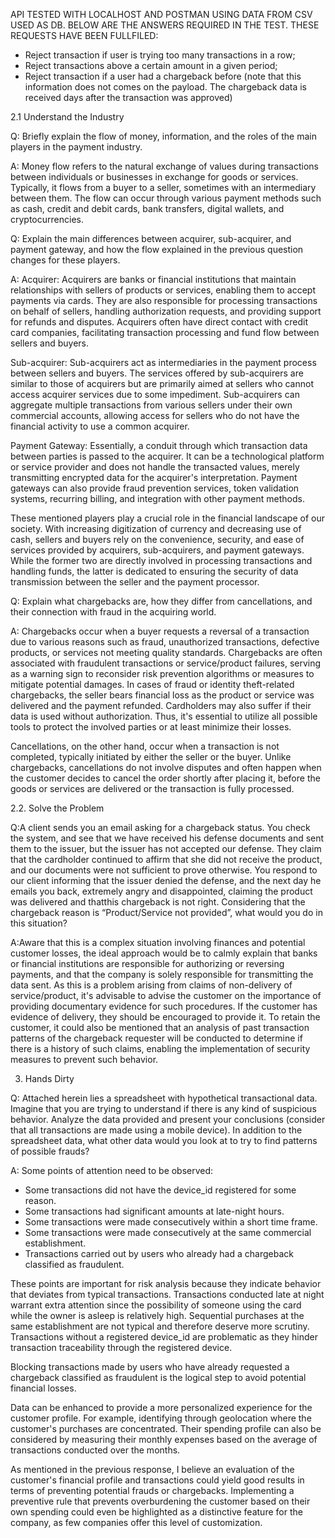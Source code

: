 API TESTED WITH LOCALHOST AND POSTMAN USING DATA FROM CSV USED AS DB.
BELOW ARE THE ANSWERS REQUIRED IN THE TEST.
THESE REQUESTS HAVE BEEN FULLFILED:
- Reject transaction if user is trying too many transactions in a row;
- Reject transactions above a certain amount in a given period;
- Reject transaction if a user had a chargeback before (note that this information does not comes on the payload. The chargeback data is received days after the transaction was approved)

2.1 Understand the Industry

Q: Briefly explain the flow of money, information, and the roles of the main players in the payment industry.

A: Money flow refers to the natural exchange of values during transactions between individuals or businesses in exchange for goods or services. Typically, it flows from a buyer to a seller, sometimes with an intermediary between them. The flow can occur through various payment methods such as cash, credit and debit cards, bank transfers, digital wallets, and cryptocurrencies.

Q: Explain the main differences between acquirer, sub-acquirer, and payment gateway, and how the flow explained in the previous question changes for these players.

A:
Acquirer: Acquirers are banks or financial institutions that maintain relationships with sellers of products or services, enabling them to accept payments via cards. They are also responsible for processing transactions on behalf of sellers, handling authorization requests, and providing support for refunds and disputes. Acquirers often have direct contact with credit card companies, facilitating transaction processing and fund flow between sellers and buyers.

Sub-acquirer: Sub-acquirers act as intermediaries in the payment process between sellers and buyers. The services offered by sub-acquirers are similar to those of acquirers but are primarily aimed at sellers who cannot access acquirer services due to some impediment. Sub-acquirers can aggregate multiple transactions from various sellers under their own commercial accounts, allowing access for sellers who do not have the financial activity to use a common acquirer.

Payment Gateway: Essentially, a conduit through which transaction data between parties is passed to the acquirer. It can be a technological platform or service provider and does not handle the transacted values, merely transmitting encrypted data for the acquirer's interpretation. Payment gateways can also provide fraud prevention services, token validation systems, recurring billing, and integration with other payment methods.

These mentioned players play a crucial role in the financial landscape of our society. With increasing digitization of currency and decreasing use of cash, sellers and buyers rely on the convenience, security, and ease of services provided by acquirers, sub-acquirers, and payment gateways. While the former two are directly involved in processing transactions and handling funds, the latter is dedicated to ensuring the security of data transmission between the seller and the payment processor.

Q: Explain what chargebacks are, how they differ from cancellations, and their connection with fraud in the acquiring world.

A: Chargebacks occur when a buyer requests a reversal of a transaction due to various reasons such as fraud, unauthorized transactions, defective products, or services not meeting quality standards. Chargebacks are often associated with fraudulent transactions or service/product failures, serving as a warning sign to reconsider risk prevention algorithms or measures to mitigate potential damages. In cases of fraud or identity theft-related chargebacks, the seller bears financial loss as the product or service was delivered and the payment refunded. Cardholders may also suffer if their data is used without authorization. Thus, it's essential to utilize all possible tools to protect the involved parties or at least minimize their losses.

Cancellations, on the other hand, occur when a transaction is not completed, typically initiated by either the seller or the buyer. Unlike chargebacks, cancellations do not involve disputes and often happen when the customer decides to cancel the order shortly after placing it, before the goods or services are delivered or the transaction is fully processed.

2.2. Solve the Problem

Q:A client sends you an email asking for a chargeback status. You check the system, and see that we have received his defense documents and sent them to the issuer, but the issuer has not accepted our defense. They claim that the cardholder continued to affirm that she did not receive the product, and our documents were not sufficient to prove otherwise. You respond to our client informing that the issuer denied the defense, and the next day he emails you back, extremely angry and disappointed, claiming the product was delivered and thatthis chargeback is not right.
Considering that the chargeback reason is “Product/Service not provided”, what would you do in
this situation?

A:Aware that this is a complex situation involving finances and potential customer losses, the ideal approach would be to calmly explain that banks or financial institutions are responsible for authorizing or reversing payments, and that the company is solely responsible for transmitting the data sent. As this is a problem arising from claims of non-delivery of service/product, it's advisable to advise the customer on the importance of providing documentary evidence for such procedures. If the customer has evidence of delivery, they should be encouraged to provide it. To retain the customer, it could also be mentioned that an analysis of past transaction patterns of the chargeback requester will be conducted to determine if there is a history of such claims, enabling the implementation of security measures to prevent such behavior.

3. Hands Dirty

Q: Attached herein lies a spreadsheet with hypothetical transactional data. Imagine that you are trying to understand if there is any kind of suspicious behavior.
Analyze the data provided and present your conclusions (consider that all transactions are made using a mobile device). In addition to the spreadsheet data, what other data would you look at to try to find patterns of possible frauds?


A: Some points of attention need to be observed:
- Some transactions did not have the device_id registered for some reason.
- Some transactions had significant amounts at late-night hours.
- Some transactions were made consecutively within a short time frame.
- Some transactions were made consecutively at the same commercial establishment.
- Transactions carried out by users who already had a chargeback classified as fraudulent.

These points are important for risk analysis because they indicate behavior that deviates from typical transactions. Transactions conducted late at night warrant extra attention since the possibility of someone using the card while the owner is asleep is relatively high. Sequential purchases at the same establishment are not typical and therefore deserve more scrutiny. Transactions without a registered device_id are problematic as they hinder transaction traceability through the registered device.

Blocking transactions made by users who have already requested a chargeback classified as fraudulent is the logical step to avoid potential financial losses.

Data can be enhanced to provide a more personalized experience for the customer profile. For example, identifying through geolocation where the customer's purchases are concentrated. Their spending profile can also be considered by measuring their monthly expenses based on the average of transactions conducted over the months.

As mentioned in the previous response, I believe an evaluation of the customer's financial profile and transactions could yield good results in terms of preventing potential frauds or chargebacks. Implementing a preventive rule that prevents overburdening the customer based on their own spending could even be highlighted as a distinctive feature for the company, as few companies offer this level of customization.

